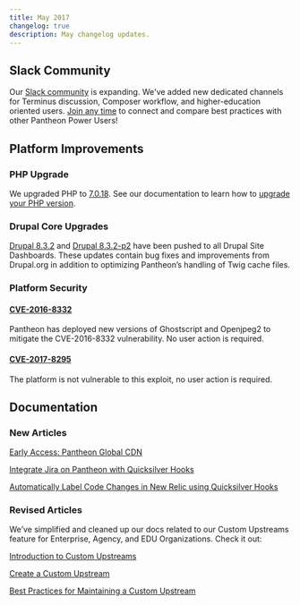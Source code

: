 ```yaml
---
title: May 2017
changelog: true
description: May changelog updates.
---
```

## Slack Community
Our [Slack community](/pantheon-community) is expanding. We've added new dedicated channels for Terminus discussion, Composer workflow, and higher-education oriented users. [Join any time](https://pantheon-community.slack.com/) to connect and compare best practices with other Pantheon Power Users!

## Platform Improvements

### PHP Upgrade
We upgraded PHP to [7.0.18](http://php.net/archive/2017.php#id2017-04-13-1). See our documentation to learn how to [upgrade your PHP version](/guides/php/php-versions).

### Drupal Core Upgrades
[Drupal 8.3.2](https://www.drupal.org/project/drupal/releases/8.3.2) and [Drupal 8.3.2-p2](https://github.com/pantheon-systems/drops-8/issues/185) have been pushed to all Drupal Site Dashboards. These updates contain bug fixes and improvements from Drupal.org in addition to optimizing Pantheon’s handling of Twig cache files.


### Platform Security

#### [CVE-2016-8332](https://nvd.nist.gov/vuln/detail/CVE-2016-8332)
Pantheon has deployed new versions of Ghostscript and Openjpeg2 to mitigate the CVE-2016-8332 vulnerability. No user action is required.

#### [CVE-2017-8295](https://cve.mitre.org/cgi-bin/cvename.cgi?name=2017-8295)
The platform is not vulnerable to this exploit, no user action is required.


## Documentation

### New Articles

[Early Access: Pantheon Global CDN](/guides/global-cdn)

[Integrate Jira on Pantheon with Quicksilver Hooks](/guides/quicksilver/jira)

[Automatically Label Code Changes in New Relic using Quicksilver Hooks](/guides/new-relic/new-relic-quicksilver)

### Revised Articles
We’ve simplified and cleaned up our docs related to our Custom Upstreams feature for Enterprise, Agency, and EDU Organizations. Check it out:

[Introduction to Custom Upstreams](/guides/custom-upstream)

[Create a Custom Upstream](/guides/custom-upstream/create-custom-upstream)

[Best Practices for Maintaining a Custom Upstream](/guides/custom-upstream/maintain-custom-upstream)
